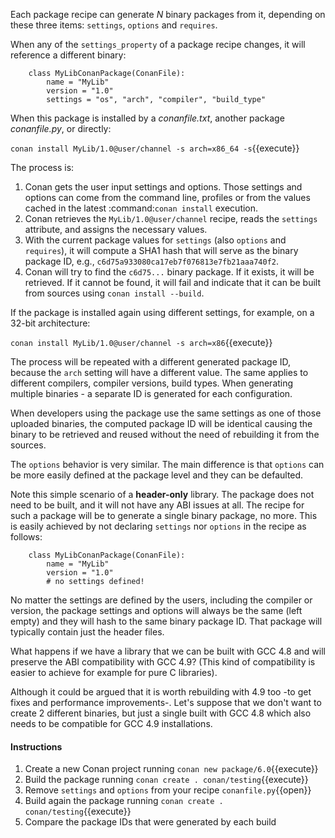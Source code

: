 Each package recipe can generate *N* binary packages from it, depending on these three items:
``settings``, ``options`` and ``requires``.

When any of the `settings_property` of a package recipe changes, it will reference a different binary:

```
    class MyLibConanPackage(ConanFile):
        name = "MyLib"
        version = "1.0"
        settings = "os", "arch", "compiler", "build_type"
```

When this package is installed by a *conanfile.txt*, another package *conanfile.py*, or directly:

`conan install MyLib/1.0@user/channel -s arch=x86_64 -s`{{execute}}

The process is:

1. Conan gets the user input settings and options. Those settings and options can come from the command line, profiles or from the values
   cached in the latest :command:`conan install` execution.
2. Conan retrieves the ``MyLib/1.0@user/channel`` recipe, reads the ``settings`` attribute, and assigns the necessary values.
3. With the current package values for ``settings`` (also ``options`` and ``requires``), it will compute a SHA1 hash that will serve as the binary
   package ID, e.g., ``c6d75a933080ca17eb7f076813e7fb21aaa740f2``.
4. Conan will try to find the ``c6d75...`` binary package. If it exists, it will be retrieved. If it cannot be found, it will fail and indicate that it
   can be built from sources using `conan install --build`.

If the package is installed again using different settings, for example, on a 32-bit architecture:

`conan install MyLib/1.0@user/channel -s arch=x86`{{execute}}

The process will be repeated with a different generated package ID, because the ``arch``
setting will have a different value. The same applies to different compilers, compiler versions, build types. When generating multiple
binaries - a separate ID is generated for each configuration.

When developers using the package use the same settings as one of those uploaded binaries, the computed package ID will be
identical causing the binary to be retrieved and reused without the need of rebuilding it from the sources.

The ``options`` behavior is very similar. The main difference is that ``options`` can be more easily defined at the package level and they can
be defaulted.

Note this simple scenario of a **header-only** library. The package does not need to be built, and it will not have any ABI issues at all.
The recipe for such a package will be to generate a single binary package, no more. This is easily achieved by not declaring
``settings`` nor ``options`` in the recipe as follows:

```
    class MyLibConanPackage(ConanFile):
        name = "MyLib"
        version = "1.0"
        # no settings defined!
```

No matter the settings are defined by the users, including the compiler or version, the package settings and options will always be the same
(left empty) and they will hash to the same binary package ID. That package will typically contain just the header files.

What happens if we have a library that we can be built with GCC 4.8 and will preserve the ABI compatibility with GCC 4.9?
(This kind of compatibility is easier to achieve for example for pure C libraries).

Although it could be argued that it is worth rebuilding with 4.9 too -to get fixes and performance improvements-. Let's suppose
that we don't want to create 2 different binaries, but just a single built with GCC 4.8 which also needs to be compatible for GCC 4.9 installations.

#### Instructions

1. Create a new Conan project running `conan new package/6.0`{{execute}}
2. Build the package running `conan create . conan/testing`{{execute}}
3. Remove `settings` and `options` from your recipe `conanfile.py`{{open}}
4. Build again the package running `conan create . conan/testing`{{execute}}
5. Compare the package IDs that were generated by each build
